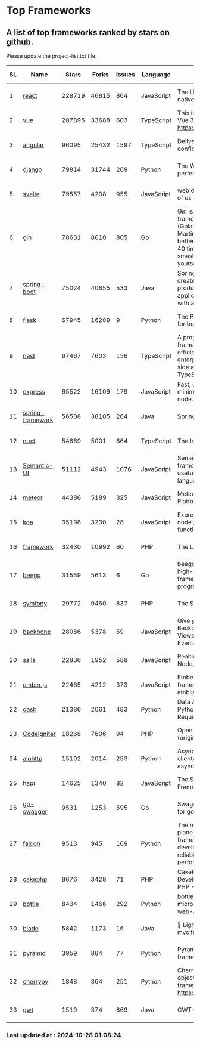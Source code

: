 # Top Frameworks
## A list of top frameworks ranked by stars on github.  
Please update the project-list.txt file.

| SL| Name  | Stars| Forks| Issues | Language | Description | Last Commit |
| --| ------| -----| ---- | ------ | -------- | ----------- | ----------- |
| 1 | [react](https://github.com/facebook/react) | 228719 | 46815 | 864 | JavaScript | The library for web and native user interfaces. | 2024-10-25 23:51:36 |
| 2 | [vue](https://github.com/vuejs/vue) | 207895 | 33688 | 603 | TypeScript | This is the repo for Vue 2. For Vue 3, go to https://github.com/vuejs/core | 2024-10-10 07:24:14 |
| 3 | [angular](https://github.com/angular/angular) | 96095 | 25432 | 1597 | TypeScript | Deliver web apps with confidence 🚀 | 2024-10-25 18:47:41 |
| 4 | [django](https://github.com/django/django) | 79814 | 31744 | 269 | Python | The Web framework for perfectionists with deadlines. | 2024-10-26 09:51:24 |
| 5 | [svelte](https://github.com/sveltejs/svelte) | 79557 | 4208 | 955 | JavaScript | web development for the rest of us | 2024-10-27 10:36:36 |
| 6 | [gin](https://github.com/gin-gonic/gin) | 78631 | 8010 | 805 | Go | Gin is a HTTP web framework written in Go (Golang). It features a Martini-like API with much better performance -- up to 40 times faster. If you need smashing performance, get yourself some Gin. | 2024-10-26 00:28:59 |
| 7 | [spring-boot](https://github.com/spring-projects/spring-boot) | 75024 | 40655 | 533 | Java | Spring Boot helps you to create Spring-powered, production-grade applications and services with absolute minimum fuss. | 2024-10-26 01:21:53 |
| 8 | [flask](https://github.com/pallets/flask) | 67945 | 16209 | 9 | Python | The Python micro framework for building web applications. | 2024-10-24 21:54:53 |
| 9 | [nest](https://github.com/nestjs/nest) | 67467 | 7603 | 156 | TypeScript | A progressive Node.js framework for building efficient, scalable, and enterprise-grade server-side applications with TypeScript/JavaScript 🚀 | 2024-10-23 08:21:04 |
| 10 | [express](https://github.com/expressjs/express) | 65522 | 16109 | 179 | JavaScript | Fast, unopinionated, minimalist web framework for node. | 2024-10-27 10:10:33 |
| 11 | [spring-framework](https://github.com/spring-projects/spring-framework) | 56508 | 38105 | 264 | Java | Spring Framework | 2024-10-25 14:14:42 |
| 12 | [nuxt](https://github.com/nuxt/nuxt) | 54669 | 5001 | 864 | TypeScript | The Intuitive Vue Framework. | 2024-10-27 13:33:59 |
| 13 | [Semantic-UI](https://github.com/Semantic-Org/Semantic-UI) | 51112 | 4943 | 1076 | JavaScript | Semantic is a UI component framework based around useful principles from natural language. | 2023-01-11 17:05:32 |
| 14 | [meteor](https://github.com/meteor/meteor) | 44386 | 5189 | 325 | JavaScript | Meteor, the JavaScript App Platform | 2024-10-17 11:53:00 |
| 15 | [koa](https://github.com/koajs/koa) | 35198 | 3230 | 28 | JavaScript | Expressive middleware for node.js using ES2017 async functions | 2024-10-22 18:39:59 |
| 16 | [framework](https://github.com/laravel/framework) | 32430 | 10992 | 60 | PHP | The Laravel Framework. | 2024-10-24 14:27:28 |
| 17 | [beego](https://github.com/beego/beego) | 31559 | 5613 | 6 | Go | beego is an open-source, high-performance web framework for the Go programming language. | 2024-10-06 06:45:59 |
| 18 | [symfony](https://github.com/symfony/symfony) | 29772 | 9460 | 837 | PHP | The Symfony PHP framework | 2024-10-27 16:11:30 |
| 19 | [backbone](https://github.com/jashkenas/backbone) | 28086 | 5378 | 59 | JavaScript | Give your JS App some Backbone with Models, Views, Collections, and Events | 2024-09-02 12:55:04 |
| 20 | [sails](https://github.com/balderdashy/sails) | 22836 | 1952 | 588 | JavaScript | Realtime MVC Framework for Node.js | 2024-09-17 15:56:43 |
| 21 | [ember.js](https://github.com/emberjs/ember.js) | 22465 | 4212 | 373 | JavaScript | Ember.js - A JavaScript framework for creating ambitious web applications | 2024-10-23 14:28:40 |
| 22 | [dash](https://github.com/plotly/dash) | 21386 | 2061 | 483 | Python | Data Apps & Dashboards for Python. No JavaScript Required. | 2024-10-23 19:41:35 |
| 23 | [CodeIgniter](https://github.com/bcit-ci/CodeIgniter) | 18268 | 7606 | 94 | PHP | Open Source PHP Framework (originally from EllisLab) | 2024-03-20 03:51:42 |
| 24 | [aiohttp](https://github.com/aio-libs/aiohttp) | 15102 | 2014 | 253 | Python | Asynchronous HTTP client/server framework for asyncio and Python | 2024-10-27 23:14:18 |
| 25 | [hapi](https://github.com/hapijs/hapi) | 14625 | 1340 | 82 | JavaScript | The Simple, Secure Framework Developers Trust | 2024-10-24 22:10:55 |
| 26 | [go-swagger](https://github.com/go-swagger/go-swagger) | 9531 | 1253 | 595 | Go | Swagger 2.0 implementation for go | 2024-09-27 16:28:57 |
| 27 | [falcon](https://github.com/falconry/falcon) | 9513 | 945 | 169 | Python | The no-magic web data plane API and microservices framework for Python developers, with a focus on reliability, correctness, and performance at scale. | 2024-10-24 14:48:19 |
| 28 | [cakephp](https://github.com/cakephp/cakephp) | 8676 | 3428 | 71 | PHP | CakePHP: The Rapid Development Framework for PHP - Official Repository | 2024-10-25 14:34:45 |
| 29 | [bottle](https://github.com/bottlepy/bottle) | 8434 | 1466 | 292 | Python | bottle.py is a fast and simple micro-framework for python web-applications. | 2024-10-15 07:41:15 |
| 30 | [blade](https://github.com/lets-blade/blade) | 5842 | 1173 | 16 | Java | :rocket: Lightning fast and elegant mvc framework for Java8 | 2024-06-17 01:05:35 |
| 31 | [pyramid](https://github.com/Pylons/pyramid) | 3959 | 884 | 77 | Python | Pyramid - A Python web framework | 2024-06-10 16:09:42 |
| 32 | [cherrypy](https://github.com/cherrypy/cherrypy) | 1848 | 364 | 251 | Python | CherryPy is a pythonic, object-oriented HTTP framework.      https://cherrypy.dev | 2024-08-31 10:29:14 |
| 33 | [gwt](https://github.com/gwtproject/gwt) | 1519 | 374 | 869 | Java | GWT Open Source Project | 2024-10-22 17:05:02 |

### Last updated at : 2024-10-28 01:08:24
